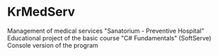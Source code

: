 # KrMedServ
Management of medical services "Sanatorium - Preventive Hospital"
Educational project of the basic course "C# Fundamentals" (SoftServe)
Console version of the program
